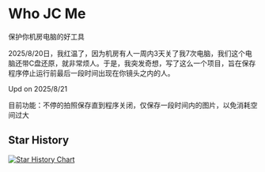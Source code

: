 # Who JC Me
保护你机房电脑的好工具

2025/8/20日，我红温了，因为机房有人一周内3天关了我7次电脑，我们这个电脑还带C盘还原，就非常烦人。于是，我突发奇想，写了这么一个项目，旨在保存程序停止运行前最后一段时间出现在你镜头之内的人。

Upd on 2025/8/21

目前功能：不停的拍照保存直到程序关闭，仅保存一段时间内的图片，以免消耗空间过大

## Star History

[![Star History Chart](https://api.star-history.com/svg?repos=wth2026/Who-JC-Me&type=Date)](https://www.star-history.com/#wth2026/Who-JC-Me&Date)

